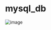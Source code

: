 # mysql_db

![image](https://user-images.githubusercontent.com/64681649/148689686-f5fe4407-0b86-42a6-9ae8-8c1151f9e082.png)
